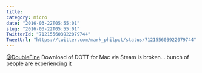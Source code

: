 ```yaml
---
title: 
category: micro
date: "2016-03-22T05:55:01"
slug: "2016-03-22T05:55:01"
TwitterId: "712155603922079744"
TweetUrl: "https://twitter.com/mark_philpot/status/712155603922079744"
---
```


[@DoubleFine](https://twitter.com/DoubleFine) Download of DOTT for Mac via Steam
is broken... bunch of people are experiencing it
